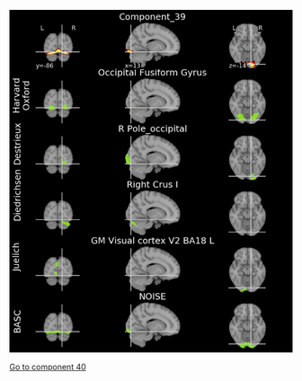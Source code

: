 ![39](preliminary/39.jpg "Component 39")

[Go to component 40](https://parietal-inria.github.io/MODL_atlas/128/40 "Component 40")
